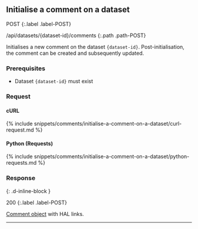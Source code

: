 ## Initialise a comment on a dataset

POST
{:.label .label-POST}

/api/datasets/{dataset-id}/comments
{:.path .path-POST}

Initialises a new comment on the dataset `{dataset-id}`. Post-initialisation, the comment can be created and subsequently updated.

### Prerequisites

- Dataset `{dataset-id}` must exist

### Request

#### cURL

{% include snippets/comments/initialise-a-comment-on-a-dataset/curl-request.md %}

#### Python (Requests)

{% include snippets/comments/initialise-a-comment-on-a-dataset/python-requests.md %}

### Response
{: .d-inline-block }

200
{:.label .label-POST}

[Comment object](#comment-object) with HAL links.

---
